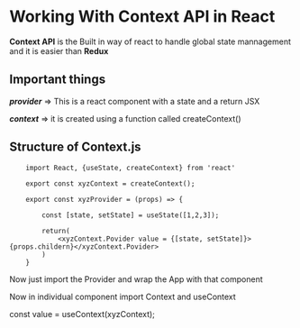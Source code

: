 # Working With Context API in React

**Context API** is the Built in way of react to handle global state mannagement and it is easier than **Redux**

## Important things

***provider*** => This is a react component with a state and a return JSX

***context*** => it is created using a function called createContext()

## Structure of Context.js

```JS
    import React, {useState, createContext} from 'react' 

    export const xyzContext = createContext();

    export const xyzProvider = (props) => {

        const [state, setState] = useState([1,2,3]);

        return(
            <xyzContext.Povider value = {[state, setState]}>{props.childern}</xyzContext.Povider>
        )
    }
```

Now just import the Provider and wrap the App with that component



Now in individual component import Context and useContext

const value = useContext(xyzContext);